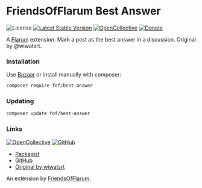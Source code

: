 # FriendsOfFlarum Best Answer

![License](https://img.shields.io/badge/license-MIT-blue.svg) [![Latest Stable Version](https://img.shields.io/packagist/v/fof/best-answer.svg)](https://packagist.org/packages/fof/best-answer) [![OpenCollective](https://img.shields.io/badge/opencollective-fof-blue.svg)](https://opencollective.com/fof/donate) [![Donate](https://img.shields.io/badge/donate-datitisev-important.svg)](https://datitisev.me/donate)

A [Flarum](http://flarum.org) extension. Mark a post as the best answer in a discussion. Original by @wiwatsrt.

### Installation

Use [Bazaar](https://discuss.flarum.org/d/5151-flagrow-bazaar-the-extension-marketplace) or install manually with composer:

```sh
composer require fof/best-answer
```

### Updating

```sh
composer update fof/best-answer
```

### Links

[![OpenCollective](https://img.shields.io/badge/donate-friendsofflarum-44AEE5?style=for-the-badge&logo=open-collective)](https://opencollective.com/fof/donate) [![GitHub](https://img.shields.io/badge/donate-datitisev-ea4aaa?style=for-the-badge&logo=github)](https://datitisev.me/donate/github)

- [Packagist](https://packagist.org/packages/fof/best-answer)
- [GitHub](https://github.com/packages/FriendsOfFlarum/best-answer)
- [Original by wiwatsrt](https://packagist.org/packages/wiwatsrt/flarum-ext-best-answer)

An extension by [FriendsOfFlarum](https://github.com/FriendsOfFlarum).
